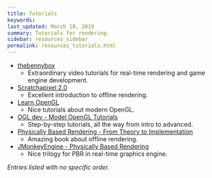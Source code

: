 ```yaml
---
title: Tutorials
keywords: 
last_updated: March 10, 2019
summary: Tutorials for rendering.
sidebar: resources_sidebar
permalink: resources_tutorials.html
---
```


* [thebennybox](https://www.youtube.com/user/thebennybox)
  * Extraordinary video tutorials for real-time rendering and game engine development.
* [Scratchapixel 2.0](https://www.scratchapixel.com/)
  * Excellent introduction to offline rendering.
* [Learn OpenGL](https://learnopengl.com/)
  * Nice tutorials about modern OpenGL.
* [OGL dev - Model OpenGL Tutorials](http://ogldev.atspace.co.uk/)
  * Step-by-step tutorials, all the way from intro to advanced.
* [Physically Based Rendering - From Theory to Implementation](http://www.pbr-book.org/)
  * Amazing book about offline rendering.
* [JMonkeyEngine - Physically Based Rendering](https://wiki.jmonkeyengine.org/jme3/advanced/pbr_part1.html)
  * Nice trilogy for PBR in real-time graphics engine.

*Entries listed with no specific order.*
